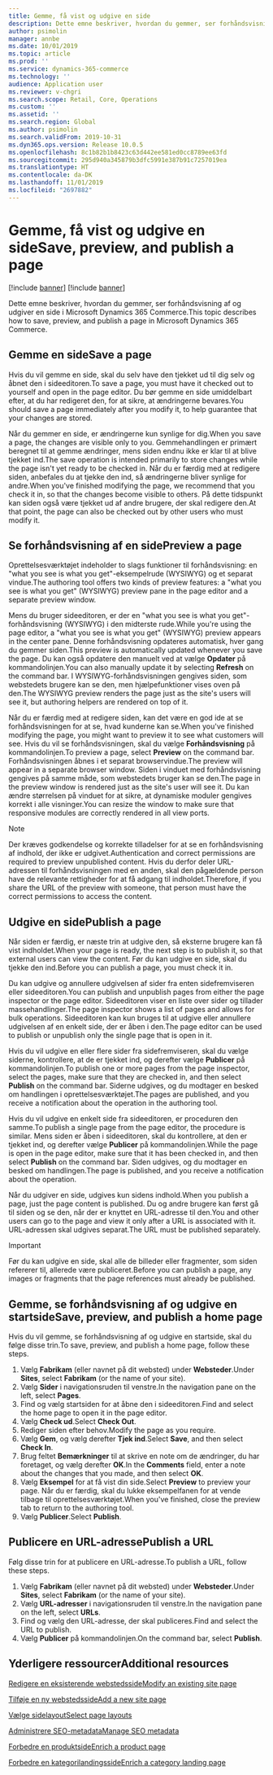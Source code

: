```yaml
---
title: Gemme, få vist og udgive en side
description: Dette emne beskriver, hvordan du gemmer, ser forhåndsvisning af og udgiver en side i Microsoft Dynamics 365 Commerce.
author: psimolin
manager: annbe
ms.date: 10/01/2019
ms.topic: article
ms.prod: ''
ms.service: dynamics-365-commerce
ms.technology: ''
audience: Application user
ms.reviewer: v-chgri
ms.search.scope: Retail, Core, Operations
ms.custom: ''
ms.assetid: ''
ms.search.region: Global
ms.author: psimolin
ms.search.validFrom: 2019-10-31
ms.dyn365.ops.version: Release 10.0.5
ms.openlocfilehash: 8c1b82b1b8423c63d442ee581ed0cc8789ee63fd
ms.sourcegitcommit: 295d940a345879b3dfc5991e387b91c7257019ea
ms.translationtype: HT
ms.contentlocale: da-DK
ms.lasthandoff: 11/01/2019
ms.locfileid: "2697882"
---
```

# <a name="save-preview-and-publish-a-page"></a><span data-ttu-id="cec65-103">Gemme, få vist og udgive en side</span><span class="sxs-lookup"><span data-stu-id="cec65-103">Save, preview, and publish a page</span></span>

[!include [banner](includes/preview-banner.md)]
[!include [banner](includes/banner.md)]

<span data-ttu-id="cec65-104">Dette emne beskriver, hvordan du gemmer, ser forhåndsvisning af og udgiver en side i Microsoft Dynamics 365 Commerce.</span><span class="sxs-lookup"><span data-stu-id="cec65-104">This topic describes how to save, preview, and publish a page in Microsoft Dynamics 365 Commerce.</span></span>

## <a name="save-a-page"></a><span data-ttu-id="cec65-105">Gemme en side</span><span class="sxs-lookup"><span data-stu-id="cec65-105">Save a page</span></span>

<span data-ttu-id="cec65-106">Hvis du vil gemme en side, skal du selv have den tjekket ud til dig selv og åbnet den i sideeditoren.</span><span class="sxs-lookup"><span data-stu-id="cec65-106">To save a page, you must have it checked out to yourself and open in the page editor.</span></span> <span data-ttu-id="cec65-107">Du bør gemme en side umiddelbart efter, at du har redigeret den, for at sikre, at ændringerne bevares.</span><span class="sxs-lookup"><span data-stu-id="cec65-107">You should save a page immediately after you modify it, to help guarantee that your changes are stored.</span></span>

<span data-ttu-id="cec65-108">Når du gemmer en side, er ændringerne kun synlige for dig.</span><span class="sxs-lookup"><span data-stu-id="cec65-108">When you save a page, the changes are visible only to you.</span></span> <span data-ttu-id="cec65-109">Gemmehandlingen er primært beregnet til at gemme ændringer, mens siden endnu ikke er klar til at blive tjekket ind.</span><span class="sxs-lookup"><span data-stu-id="cec65-109">The save operation is intended primarily to store changes while the page isn't yet ready to be checked in.</span></span> <span data-ttu-id="cec65-110">Når du er færdig med at redigere siden, anbefales du at tjekke den ind, så ændringerne bliver synlige for andre.</span><span class="sxs-lookup"><span data-stu-id="cec65-110">When you've finished modifying the page, we recommend that you check it in, so that the changes become visible to others.</span></span> <span data-ttu-id="cec65-111">På dette tidspunkt kan siden også være tjekket ud af andre brugere, der skal redigere den.</span><span class="sxs-lookup"><span data-stu-id="cec65-111">At that point, the page can also be checked out by other users who must modify it.</span></span>

## <a name="preview-a-page"></a><span data-ttu-id="cec65-112">Se forhåndsvisning af en side</span><span class="sxs-lookup"><span data-stu-id="cec65-112">Preview a page</span></span>

<span data-ttu-id="cec65-113">Oprettelsesværktøjet indeholder to slags funktioner til forhåndsvisning: en "what you see is what you get"-eksempelrude (WYSIWYG) og et separat vindue.</span><span class="sxs-lookup"><span data-stu-id="cec65-113">The authoring tool offers two kinds of preview features: a "what you see is what you get" (WYSIWYG) preview pane in the page editor and a separate preview window.</span></span>

<span data-ttu-id="cec65-114">Mens du bruger sideeditoren, er der en "what you see is what you get"-forhåndsvisning (WYSIWYG) i den midterste rude.</span><span class="sxs-lookup"><span data-stu-id="cec65-114">While you're using the page editor, a "what you see is what you get" (WYSIWYG) preview appears in the center pane.</span></span> <span data-ttu-id="cec65-115">Denne forhåndsvisning opdateres automatisk, hver gang du gemmer siden.</span><span class="sxs-lookup"><span data-stu-id="cec65-115">This preview is automatically updated whenever you save the page.</span></span> <span data-ttu-id="cec65-116">Du kan også opdatere den manuelt ved at vælge **Opdater** på kommandolinjen.</span><span class="sxs-lookup"><span data-stu-id="cec65-116">You can also manually update it by selecting **Refresh** on the command bar.</span></span> <span data-ttu-id="cec65-117">I WYSIWYG-forhåndsvisningen gengives siden, som webstedets brugere kan se den, men hjælpefunktioner vises oven på den.</span><span class="sxs-lookup"><span data-stu-id="cec65-117">The WYSIWYG preview renders the page just as the site's users will see it, but authoring helpers are rendered on top of it.</span></span>

<span data-ttu-id="cec65-118">Når du er færdig med at redigere siden, kan det være en god ide at se forhåndsvisningen for at se, hvad kunderne kan se.</span><span class="sxs-lookup"><span data-stu-id="cec65-118">When you've finished modifying the page, you might want to preview it to see what customers will see.</span></span> <span data-ttu-id="cec65-119">Hvis du vil se forhåndsvisningen, skal du vælge **Forhåndsvisning** på kommandolinjen.</span><span class="sxs-lookup"><span data-stu-id="cec65-119">To preview a page, select **Preview** on the command bar.</span></span> <span data-ttu-id="cec65-120">Forhåndsvisningen åbnes i et separat browservindue.</span><span class="sxs-lookup"><span data-stu-id="cec65-120">The preview will appear in a separate browser window.</span></span> <span data-ttu-id="cec65-121">Siden i vinduet med forhåndsvisning gengives på samme måde, som webstedets bruger kan se den.</span><span class="sxs-lookup"><span data-stu-id="cec65-121">The page in the preview window is rendered just as the site's user will see it.</span></span> <span data-ttu-id="cec65-122">Du kan ændre størrelsen på vinduet for at sikre, at dynamiske moduler gengives korrekt i alle visninger.</span><span class="sxs-lookup"><span data-stu-id="cec65-122">You can resize the window to make sure that responsive modules are correctly rendered in all view ports.</span></span>

> [!NOTE]
> <span data-ttu-id="cec65-123">Der kræves godkendelse og korrekte tilladelser for at se en forhåndsvisning af indhold, der ikke er udgivet.</span><span class="sxs-lookup"><span data-stu-id="cec65-123">Authentication and correct permissions are required to preview unpublished content.</span></span> <span data-ttu-id="cec65-124">Hvis du derfor deler URL-adressen til forhåndsvisningen med en anden, skal den pågældende person have de relevante rettigheder for at få adgang til indholdet.</span><span class="sxs-lookup"><span data-stu-id="cec65-124">Therefore, if you share the URL of the preview with someone, that person must have the correct permissions to access the content.</span></span>

## <a name="publish-a-page"></a><span data-ttu-id="cec65-125">Udgive en side</span><span class="sxs-lookup"><span data-stu-id="cec65-125">Publish a page</span></span>

<span data-ttu-id="cec65-126">Når siden er færdig, er næste trin at udgive den, så eksterne brugere kan få vist indholdet.</span><span class="sxs-lookup"><span data-stu-id="cec65-126">When your page is ready, the next step is to publish it, so that external users can view the content.</span></span> <span data-ttu-id="cec65-127">Før du kan udgive en side, skal du tjekke den ind.</span><span class="sxs-lookup"><span data-stu-id="cec65-127">Before you can publish a page, you must check it in.</span></span>

<span data-ttu-id="cec65-128">Du kan udgive og annullere udgivelsen af sider fra enten sidefremviseren eller sideeditoren.</span><span class="sxs-lookup"><span data-stu-id="cec65-128">You can publish and unpublish pages from either the page inspector or the page editor.</span></span> <span data-ttu-id="cec65-129">Sideeditoren viser en liste over sider og tillader massehandlinger.</span><span class="sxs-lookup"><span data-stu-id="cec65-129">The page inspector shows a list of pages and allows for bulk operations.</span></span> <span data-ttu-id="cec65-130">Sideeditoren kan kun bruges til at udgive eller annullere udgivelsen af en enkelt side, der er åben i den.</span><span class="sxs-lookup"><span data-stu-id="cec65-130">The page editor can be used to publish or unpublish only the single page that is open in it.</span></span>

<span data-ttu-id="cec65-131">Hvis du vil udgive en eller flere sider fra sidefremviseren, skal du vælge siderne, kontrollere, at de er tjekket ind, og derefter vælge **Publicer** på kommandolinjen.</span><span class="sxs-lookup"><span data-stu-id="cec65-131">To publish one or more pages from the page inspector, select the pages, make sure that they are checked in, and then select **Publish** on the command bar.</span></span> <span data-ttu-id="cec65-132">Siderne udgives, og du modtager en besked om handlingen i oprettelsesværktøjet.</span><span class="sxs-lookup"><span data-stu-id="cec65-132">The pages are published, and you receive a notification about the operation in the authoring tool.</span></span>

<span data-ttu-id="cec65-133">Hvis du vil udgive en enkelt side fra sideeditoren, er proceduren den samme.</span><span class="sxs-lookup"><span data-stu-id="cec65-133">To publish a single page from the page editor, the procedure is similar.</span></span> <span data-ttu-id="cec65-134">Mens siden er åben i sideeditoren, skal du kontrollere, at den er tjekket ind, og derefter vælge **Publicer** på kommandolinjen.</span><span class="sxs-lookup"><span data-stu-id="cec65-134">While the page is open in the page editor, make sure that it has been checked in, and then select **Publish** on the command bar.</span></span> <span data-ttu-id="cec65-135">Siden udgives, og du modtager en besked om handlingen.</span><span class="sxs-lookup"><span data-stu-id="cec65-135">The page is published, and you receive a notification about the operation.</span></span>

<span data-ttu-id="cec65-136">Når du udgiver en side, udgives kun sidens indhold.</span><span class="sxs-lookup"><span data-stu-id="cec65-136">When you publish a page, just the page content is published.</span></span> <span data-ttu-id="cec65-137">Du og andre brugere kan først gå til siden og se den, når der er knyttet en URL-adresse til den.</span><span class="sxs-lookup"><span data-stu-id="cec65-137">You and other users can go to the page and view it only after a URL is associated with it.</span></span> <span data-ttu-id="cec65-138">URL-adressen skal udgives separat.</span><span class="sxs-lookup"><span data-stu-id="cec65-138">The URL must be published separately.</span></span>

> [!IMPORTANT]
> <span data-ttu-id="cec65-139">Før du kan udgive en side, skal alle de billeder eller fragmenter, som siden refererer til, allerede være publiceret.</span><span class="sxs-lookup"><span data-stu-id="cec65-139">Before you can publish a page, any images or fragments that the page references must already be published.</span></span>

## <a name="save-preview-and-publish-a-home-page"></a><span data-ttu-id="cec65-140">Gemme, se forhåndsvisning af og udgive en startside</span><span class="sxs-lookup"><span data-stu-id="cec65-140">Save, preview, and publish a home page</span></span>

<span data-ttu-id="cec65-141">Hvis du vil gemme, se forhåndsvisning af og udgive en startside, skal du følge disse trin.</span><span class="sxs-lookup"><span data-stu-id="cec65-141">To save, preview, and publish a home page, follow these steps.</span></span>

1. <span data-ttu-id="cec65-142">Vælg **Fabrikam** (eller navnet på dit websted) under **Websteder**.</span><span class="sxs-lookup"><span data-stu-id="cec65-142">Under **Sites**, select **Fabrikam** (or the name of your site).</span></span>
1. <span data-ttu-id="cec65-143">Vælg **Sider** i navigationsruden til venstre.</span><span class="sxs-lookup"><span data-stu-id="cec65-143">In the navigation pane on the left, select **Pages**.</span></span>
1. <span data-ttu-id="cec65-144">Find og vælg startsiden for at åbne den i sideeditoren.</span><span class="sxs-lookup"><span data-stu-id="cec65-144">Find and select the home page to open it in the page editor.</span></span>
1. <span data-ttu-id="cec65-145">Vælg **Check ud**.</span><span class="sxs-lookup"><span data-stu-id="cec65-145">Select **Check Out**.</span></span>
1. <span data-ttu-id="cec65-146">Rediger siden efter behov.</span><span class="sxs-lookup"><span data-stu-id="cec65-146">Modify the page as you require.</span></span>
1. <span data-ttu-id="cec65-147">Vælg **Gem**, og vælg derefter **Tjek ind**.</span><span class="sxs-lookup"><span data-stu-id="cec65-147">Select **Save**, and then select **Check In**.</span></span>
1. <span data-ttu-id="cec65-148">Brug feltet **Bemærkninger** til at skrive en note om de ændringer, du har foretaget, og vælg derefter **OK**.</span><span class="sxs-lookup"><span data-stu-id="cec65-148">In the **Comments** field, enter a note about the changes that you made, and then select **OK**.</span></span>
1. <span data-ttu-id="cec65-149">Vælg **Eksempel** for at få vist din side.</span><span class="sxs-lookup"><span data-stu-id="cec65-149">Select **Preview** to preview your page.</span></span> <span data-ttu-id="cec65-150">Når du er færdig, skal du lukke eksempelfanen for at vende tilbage til oprettelsesværktøjet.</span><span class="sxs-lookup"><span data-stu-id="cec65-150">When you've finished, close the preview tab to return to the authoring tool.</span></span>
1. <span data-ttu-id="cec65-151">Vælg **Publicer**.</span><span class="sxs-lookup"><span data-stu-id="cec65-151">Select **Publish**.</span></span>

## <a name="publish-a-url"></a><span data-ttu-id="cec65-152">Publicere en URL-adresse</span><span class="sxs-lookup"><span data-stu-id="cec65-152">Publish a URL</span></span>

<span data-ttu-id="cec65-153">Følg disse trin for at publicere en URL-adresse.</span><span class="sxs-lookup"><span data-stu-id="cec65-153">To publish a URL, follow these steps.</span></span>

1. <span data-ttu-id="cec65-154">Vælg **Fabrikam** (eller navnet på dit websted) under **Websteder**.</span><span class="sxs-lookup"><span data-stu-id="cec65-154">Under **Sites**, select **Fabrikam** (or the name of your site).</span></span>
1. <span data-ttu-id="cec65-155">Vælg **URL-adresser** i navigationsruden til venstre.</span><span class="sxs-lookup"><span data-stu-id="cec65-155">In the navigation pane on the left, select **URLs**.</span></span>
1. <span data-ttu-id="cec65-156">Find og vælg den URL-adresse, der skal publiceres.</span><span class="sxs-lookup"><span data-stu-id="cec65-156">Find and select the URL to publish.</span></span>
1. <span data-ttu-id="cec65-157">Vælg **Publicer** på kommandolinjen.</span><span class="sxs-lookup"><span data-stu-id="cec65-157">On the command bar, select **Publish**.</span></span>

## <a name="additional-resources"></a><span data-ttu-id="cec65-158">Yderligere ressourcer</span><span class="sxs-lookup"><span data-stu-id="cec65-158">Additional resources</span></span>

[<span data-ttu-id="cec65-159">Redigere en eksisterende webstedsside</span><span class="sxs-lookup"><span data-stu-id="cec65-159">Modify an existing site page</span></span>](modify-existing-page.md)

[<span data-ttu-id="cec65-160">Tilføje en ny webstedsside</span><span class="sxs-lookup"><span data-stu-id="cec65-160">Add a new site page</span></span>](add-new-page.md)

[<span data-ttu-id="cec65-161">Vælge sidelayout</span><span class="sxs-lookup"><span data-stu-id="cec65-161">Select page layouts</span></span>](select-page-layouts.md)

[<span data-ttu-id="cec65-162">Administrere SEO-metadata</span><span class="sxs-lookup"><span data-stu-id="cec65-162">Manage SEO metadata</span></span>](manage-seo-metadata.md)

[<span data-ttu-id="cec65-163">Forbedre en produktside</span><span class="sxs-lookup"><span data-stu-id="cec65-163">Enrich a product page</span></span>](enrich-product-page.md)

[<span data-ttu-id="cec65-164">Forbedre en kategorilandingsside</span><span class="sxs-lookup"><span data-stu-id="cec65-164">Enrich a category landing page</span></span>](enrich-category-page.md)

